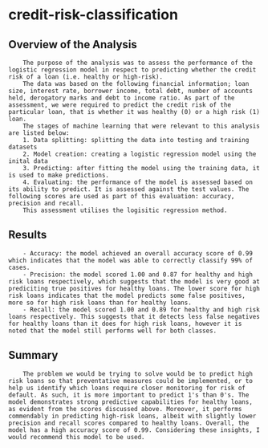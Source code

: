 # credit-risk-classification

## Overview of the Analysis

        The purpose of the analysis was to assess the performance of the logistic regression model in respect to predicting whether the credit risk of a loan (i.e. healthy or high-risk). 
        The data was based on the following financial information; loan size, interest rate, borrower income, total debt, number of accounts held, derogatory marks and debt to income ratio. As part of the assessment, we were required to predict the credit risk of the particular loan, that is whether it was healthy (0) or a high risk (1) loan.  
        The stages of machine learning that were relevant to this analysis are listed below:
        1. Data splitting: splitting the data into testing and training datasets
        2. Model creation: creating a logistic regression model using the inital data
        3. Predicting: after fitting the model using the training data, it is used to make predictions.
        4. Evaluating: the performance of the model is assessed based on its ability to predict. It is assessed against the test values. The following scores are used as part of this evaluation: accuracy, precision and recall.  
        This assessment utilises the logisitic regression method.

## Results
        - Accuracy: the model achieved an overall accuracy score of 0.99 which indicates that the model was able to correctly classify 99% of cases. 
        - Precision: the model scored 1.00 and 0.87 for healthy and high risk loans respectively, which suggests that the model is very good at prediciting true positives for healthy loans. The lower score for high risk loans indicates that the model predicts some false positives, more so for high risk loans than for healthy loans.
        - Recall: the model scored 1.00 and 0.89 for healthy and high risk loans respectively. This suggests that it detects less false negatives for healthy loans than it does for high risk loans, however it is noted that the model still performs well for both classes.
        

## Summary
        The problem we would be trying to solve would be to predict high risk loans so that preventative measures could be implemented, or to help us identify which loans require closer monitoring for risk of default. As such, it is more important to predict 1's than 0's. The model demonstrates strong predictive capabilities for healthy loans, as evident from the scores discussed above. Moreover, it performs commendably in predicting high-risk loans, albeit with slightly lower precision and recall scores compared to healthy loans. Overall, the model has a high accuracy score of 0.99. Considering these insights, I would recommend this model to be used. 